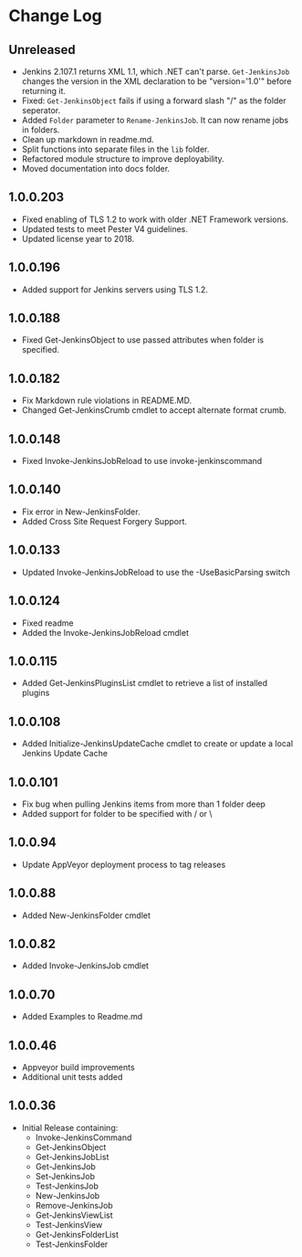 # Change Log

## Unreleased

- Jenkins 2.107.1 returns XML 1.1, which .NET can't parse. `Get-JenkinsJob`
  changes the version in the XML declaration to be "version='1.0'" before
  returning it.
- Fixed: `Get-JenkinsObject` fails if using a forward slash "/" as the
  folder seperator.
- Added `Folder` parameter to `Rename-JenkinsJob`. It can now rename jobs
  in folders.
- Clean up markdown in readme.md.
- Split functions into separate files in the `lib` folder.
- Refactored module structure to improve deployability.
- Moved documentation into docs folder.

## 1.0.0.203

- Fixed enabling of TLS 1.2 to work with older .NET Framework versions.
- Updated tests to meet Pester V4 guidelines.
- Updated license year to 2018.

## 1.0.0.196

- Added support for Jenkins servers using TLS 1.2.

## 1.0.0.188

- Fixed Get-JenkinsObject to use passed attributes when folder is specified.

## 1.0.0.182

- Fix Markdown rule violations in README.MD.
- Changed Get-JenkinsCrumb cmdlet to accept alternate format crumb.

## 1.0.0.148

- Fixed Invoke-JenkinsJobReload to use invoke-jenkinscommand

## 1.0.0.140

- Fix error in New-JenkinsFolder.
- Added Cross Site Request Forgery Support.

## 1.0.0.133

- Updated Invoke-JenkinsJobReload to use the -UseBasicParsing switch

## 1.0.0.124

- Fixed readme
- Added the Invoke-JenkinsJobReload cmdlet

## 1.0.0.115

- Added Get-JenkinsPluginsList cmdlet to retrieve a list of installed plugins

## 1.0.0.108

- Added Initialize-JenkinsUpdateCache cmdlet to create or update a local Jenkins
  Update Cache

## 1.0.0.101

- Fix bug when pulling Jenkins items from more than 1 folder deep
- Added support for folder to be specified with / or \

## 1.0.0.94

- Update AppVeyor deployment process to tag releases

## 1.0.0.88

- Added New-JenkinsFolder cmdlet

## 1.0.0.82

- Added Invoke-JenkinsJob cmdlet

## 1.0.0.70

- Added Examples to Readme.md

## 1.0.0.46

- Appveyor build improvements
- Additional unit tests added

## 1.0.0.36

- Initial Release containing:
  - Invoke-JenkinsCommand
  - Get-JenkinsObject
  - Get-JenkinsJobList
  - Get-JenkinsJob
  - Set-JenkinsJob
  - Test-JenkinsJob
  - New-JenkinsJob
  - Remove-JenkinsJob
  - Get-JenkinsViewList
  - Test-JenkinsView
  - Get-JenkinsFolderList
  - Test-JenkinsFolder
